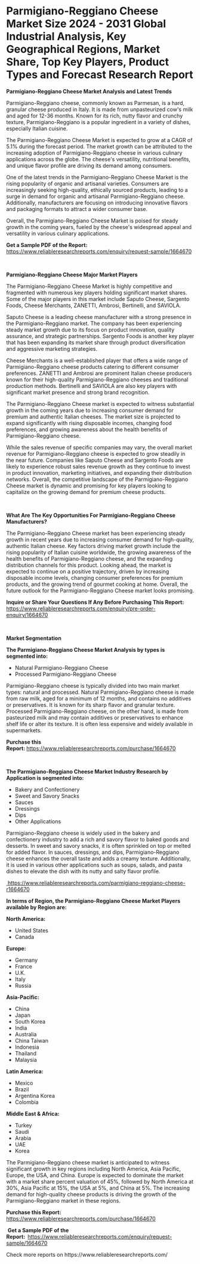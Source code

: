 <p><h1>Parmigiano-Reggiano Cheese Market Size 2024 - 2031 Global Industrial Analysis, Key Geographical Regions, Market Share, Top Key Players, Product Types and Forecast Research Report</h1></p><p><strong>Parmigiano-Reggiano Cheese Market Analysis and Latest Trends</strong></p>
<p><p>Parmigiano-Reggiano cheese, commonly known as Parmesan, is a hard, granular cheese produced in Italy. It is made from unpasteurized cow's milk and aged for 12-36 months. Known for its rich, nutty flavor and crunchy texture, Parmigiano-Reggiano is a popular ingredient in a variety of dishes, especially Italian cuisine.</p><p>The Parmigiano-Reggiano Cheese Market is expected to grow at a CAGR of 5.1% during the forecast period. The market growth can be attributed to the increasing adoption of Parmigiano-Reggiano cheese in various culinary applications across the globe. The cheese's versatility, nutritional benefits, and unique flavor profile are driving its demand among consumers.</p><p>One of the latest trends in the Parmigiano-Reggiano Cheese Market is the rising popularity of organic and artisanal varieties. Consumers are increasingly seeking high-quality, ethically sourced products, leading to a surge in demand for organic and artisanal Parmigiano-Reggiano cheese. Additionally, manufacturers are focusing on introducing innovative flavors and packaging formats to attract a wider consumer base.</p><p>Overall, the Parmigiano-Reggiano Cheese Market is poised for steady growth in the coming years, fueled by the cheese's widespread appeal and versatility in various culinary applications.</p></p>
<p><strong>Get a Sample PDF of the Report:&nbsp;</strong> <a href="https://www.reliableresearchreports.com/enquiry/request-sample/1664670">https://www.reliableresearchreports.com/enquiry/request-sample/1664670</a></p>
<p>&nbsp;</p>
<p><strong>Parmigiano-Reggiano Cheese Major Market Players</strong></p>
<p><p>The Parmigiano-Reggiano Cheese Market is highly competitive and fragmented with numerous key players holding significant market shares. Some of the major players in this market include Saputo Cheese, Sargento Foods, Cheese Merchants, ZANETTI, Ambrosi, Bertinelli, and SAVIOLA.</p><p>Saputo Cheese is a leading cheese manufacturer with a strong presence in the Parmigiano-Reggiano market. The company has been experiencing steady market growth due to its focus on product innovation, quality assurance, and strategic partnerships. Sargento Foods is another key player that has been expanding its market share through product diversification and aggressive marketing strategies.</p><p>Cheese Merchants is a well-established player that offers a wide range of Parmigiano-Reggiano cheese products catering to different consumer preferences. ZANETTI and Ambrosi are prominent Italian cheese producers known for their high-quality Parmigiano-Reggiano cheeses and traditional production methods. Bertinelli and SAVIOLA are also key players with significant market presence and strong brand recognition.</p><p>The Parmigiano-Reggiano Cheese market is expected to witness substantial growth in the coming years due to increasing consumer demand for premium and authentic Italian cheeses. The market size is projected to expand significantly with rising disposable incomes, changing food preferences, and growing awareness about the health benefits of Parmigiano-Reggiano cheese.</p><p>While the sales revenue of specific companies may vary, the overall market revenue for Parmigiano-Reggiano cheese is expected to grow steadily in the near future. Companies like Saputo Cheese and Sargento Foods are likely to experience robust sales revenue growth as they continue to invest in product innovation, marketing initiatives, and expanding their distribution networks. Overall, the competitive landscape of the Parmigiano-Reggiano Cheese market is dynamic and promising for key players looking to capitalize on the growing demand for premium cheese products.</p></p>
<p>&nbsp;</p>
<p><strong>What Are The Key Opportunities For Parmigiano-Reggiano Cheese Manufacturers?</strong></p>
<p><p>The Parmigiano-Reggiano Cheese market has been experiencing steady growth in recent years due to increasing consumer demand for high-quality, authentic Italian cheese. Key factors driving market growth include the rising popularity of Italian cuisine worldwide, the growing awareness of the health benefits of Parmigiano-Reggiano cheese, and the expanding distribution channels for this product. Looking ahead, the market is expected to continue on a positive trajectory, driven by increasing disposable income levels, changing consumer preferences for premium products, and the growing trend of gourmet cooking at home. Overall, the future outlook for the Parmigiano-Reggiano Cheese market looks promising.</p></p>
<p><strong>Inquire or Share Your Questions If Any Before Purchasing This Report:</strong> <a href="https://www.reliableresearchreports.com/enquiry/pre-order-enquiry/1664670">https://www.reliableresearchreports.com/enquiry/pre-order-enquiry/1664670</a></p>
<p>&nbsp;</p>
<p><strong>Market Segmentation</strong></p>
<p><strong>The Parmigiano-Reggiano Cheese Market Analysis by types is segmented into:</strong></p>
<p><ul><li>Natural Parmigiano-Reggiano Cheese</li><li>Processed Parmigiano-Reggiano Cheese</li></ul></p>
<p><p>Parmigiano-Reggiano cheese is typically divided into two main market types: natural and processed. Natural Parmigiano-Reggiano cheese is made from raw milk, aged for a minimum of 12 months, and contains no additives or preservatives. It is known for its sharp flavor and granular texture. Processed Parmigiano-Reggiano cheese, on the other hand, is made from pasteurized milk and may contain additives or preservatives to enhance shelf life or alter its texture. It is often less expensive and widely available in supermarkets.</p></p>
<p><strong>Purchase this Report:&nbsp;</strong><a href="https://www.reliableresearchreports.com/purchase/1664670">https://www.reliableresearchreports.com/purchase/1664670</a></p>
<p>&nbsp;</p>
<p><strong>The Parmigiano-Reggiano Cheese Market Industry Research by Application is segmented into:</strong></p>
<p><ul><li>Bakery and Confectionery</li><li>Sweet and Savory Snacks</li><li>Sauces</li><li>Dressings</li><li>Dips</li><li>Other Applications</li></ul></p>
<p><p>Parmigiano-Reggiano cheese is widely used in the bakery and confectionery industry to add a rich and savory flavor to baked goods and desserts. In sweet and savory snacks, it is often sprinkled on top or melted for added flavor. In sauces, dressings, and dips, Parmigiano-Reggiano cheese enhances the overall taste and adds a creamy texture. Additionally, it is used in various other applications such as soups, salads, and pasta dishes to elevate the dish with its nutty and salty flavor profile.</p></p>
<p><a href="https://www.reliableresearchreports.com/parmigiano-reggiano-cheese-r1664670">&nbsp;https://www.reliableresearchreports.com/parmigiano-reggiano-cheese-r1664670</a></p>
<p><strong>In terms of Region, the Parmigiano-Reggiano Cheese Market Players available by Region are:</strong></p>
<p>
    <p> <strong> North America: </strong>
        <ul>
            <li>United States</li>
            <li>Canada</li>
        </ul>
        </p> 
    <p> <strong> Europe: </strong>
        <ul>
            <li>Germany</li>
            <li>France</li>
            <li>U.K.</li>
            <li>Italy</li>
            <li>Russia</li>
        </ul>
        </p> 
    <p> <strong> Asia-Pacific: </strong>
        <ul>
            <li>China</li>
            <li>Japan</li>
            <li>South Korea</li>
            <li>India</li>
            <li>Australia</li>
            <li>China Taiwan</li>
            <li>Indonesia</li>
            <li>Thailand</li>
            <li>Malaysia</li>
        </ul>
        </p> 
    <p> <strong> Latin America: </strong>
        <ul>
            <li>Mexico</li>
            <li>Brazil</li>
            <li>Argentina Korea</li>
            <li>Colombia</li>
        </ul>
        </p> 
    <p> <strong> Middle East & Africa: </strong>
        <ul>
            <li>Turkey</li>
            <li>Saudi</li>
            <li>Arabia</li>
            <li>UAE</li>
            <li>Korea</li>
        </ul>
    </p>
    </p>
<p><p>The Parmigiano-Reggiano cheese market is anticipated to witness significant growth in key regions including North America, Asia Pacific, Europe, the USA, and China. Europe is expected to dominate the market with a market share percent valuation of 45%, followed by North America at 30%, Asia Pacific at 15%, the USA at 5%, and China at 5%. The increasing demand for high-quality cheese products is driving the growth of the Parmigiano-Reggiano market in these regions.</p></p>
<p><strong>Purchase this Report: </strong><a href="https://www.reliableresearchreports.com/purchase/1664670">https://www.reliableresearchreports.com/purchase/1664670</a></p>
<p>&nbsp;<strong>Get a Sample PDF of the Report:&nbsp;&nbsp;</strong><a href="https://www.reliableresearchreports.com/enquiry/request-sample/1664670">https://www.reliableresearchreports.com/enquiry/request-sample/1664670</a></p>
<p><strong></strong></p>
<p>Check more reports on https://www.reliableresearchreports.com/</p>